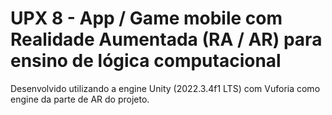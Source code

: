 # UPX 8 - App / Game mobile com Realidade Aumentada (RA / AR) para ensino de lógica computacional

Desenvolvido utilizando a engine Unity (2022.3.4f1 LTS) com Vuforia como engine da parte de AR do projeto.
